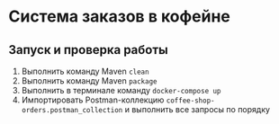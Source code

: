 # Система заказов в кофейне

## Запуск и проверка работы

1. Выполнить команду Maven `clean`
2. Выполнить команду Maven `package`
3. Выполнить в терминале команду `docker-compose up`
4. Импортировать Postman-коллекцию `coffee-shop-orders.postman_collection` и выполнить все запросы по порядку
